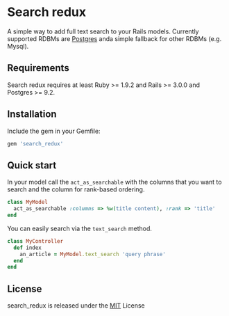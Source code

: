 # Search redux

A simple way to add full text search to your Rails models. Currently supported RDBMs are [Postgres](http://www.postgresql.org/docs/8.3/static/textsearch.html) anda simple fallback for other RDBMs (e.g. Mysql).

## Requirements

Search redux requires at least Ruby >= 1.9.2 and Rails >= 3.0.0 and Postgres >= 9.2.

## Installation

Include the gem in your Gemfile:

```ruby
gem 'search_redux'
```

## Quick start

In your model call the `act_as_searchable` with the columns that you want to search and the column for rank-based ordering.

```ruby
class MyModel
  act_as_searchable :columns => %w(title content), :rank => 'title'
end
```

You can easily search via the `text_search` method.

```ruby
class MyController
  def index
    an_article = MyModel.text_search 'query phrase'
  end
end
```
## License 

search_redux is released under the [MIT](http://opensource.org/licenses/MIT) License
